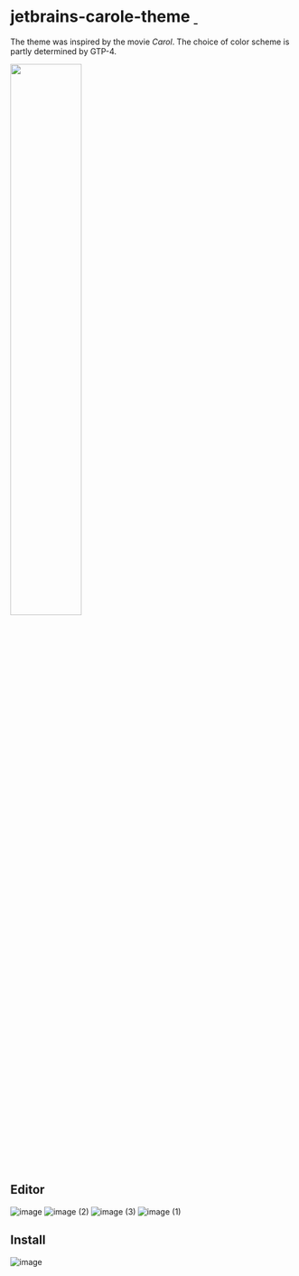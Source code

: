 # jetbrains-carole-theme  <a href="https://plugins.jetbrains.com/plugin/21417-yourprogressbar"><img src="https://img.shields.io/jetbrains/plugin/r/stars/24655" alt=""> </a><a href="https://plugins.jetbrains.com/plugin/24655-carol-theme"><img src="https://img.shields.io/jetbrains/plugin/d/24655" alt=""></a>
The theme was inspired by the movie *Carol*. The choice of color scheme is partly determined by GTP-4.

<img src="https://github.com/Wujiaxuan007/jetbrains-carol-theme/assets/41990342/c557e9a3-0fbd-4a6f-ab1a-5b70929dcd28" width="50%">

## Editor
![image](https://github.com/Wujiaxuan007/jetbrains-carol-theme/assets/41990342/75f5fdcb-5f52-48d5-81cf-9db8a6ad265a)
![image (2)](https://github.com/Wujiaxuan007/jetbrains-carol-theme/assets/41990342/33ed15f4-f1f3-4d61-b338-2a2ba0b70468)
![image (3)](https://github.com/Wujiaxuan007/jetbrains-carol-theme/assets/41990342/4d39ee89-583d-4c06-96ba-f3b4fc23c66b)
![image (1)](https://github.com/Wujiaxuan007/jetbrains-carol-theme/assets/41990342/b022b184-b88a-4259-b3cd-a0ccd4fffac7)

## Install
![image](https://github.com/Wujiaxuan007/jetbrains-carol-theme/assets/41990342/8e156a22-b493-4edc-a957-d58dc857a39f)

